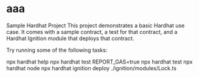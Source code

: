 # aaa
Sample Hardhat Project
This project demonstrates a basic Hardhat use case. It comes with a sample contract, a test for that contract, and a Hardhat Ignition module that deploys that contract.

Try running some of the following tasks:

npx hardhat help
npx hardhat test
REPORT_GAS=true npx hardhat test
npx hardhat node
npx hardhat ignition deploy ./ignition/modules/Lock.ts
